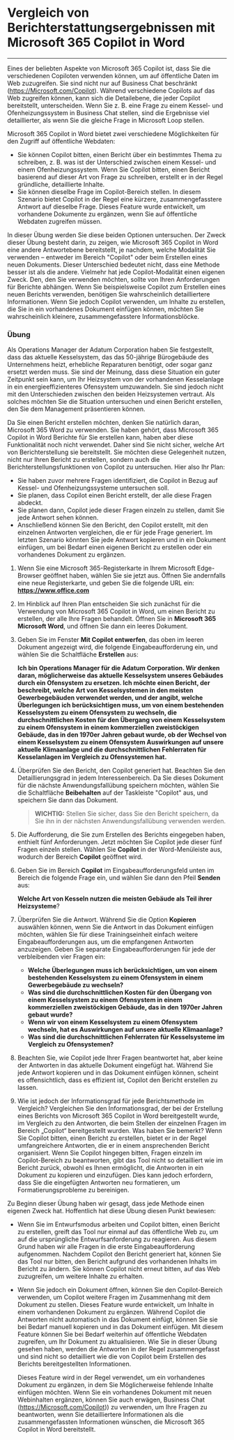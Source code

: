 # Vergleich von Berichterstattungsergebnissen mit Microsoft 365 Copilot in Word
---
Eines der beliebten Aspekte von Microsoft 365 Copilot ist, dass Sie die verschiedenen Copiloten verwenden können, um auf öffentliche Daten im Web zuzugreifen. Sie sind nicht nur auf Business Chat beschränkt (https://Microsoft.com/Copilot). Während verschiedene Copilots auf das Web zugreifen können, kann sich die Detailebene, die jeder Copilot bereitstellt, unterscheiden. Wenn Sie z. B. eine Frage zu einem Kessel- und Ofenheizungssystem in Business Chat stellen, sind die Ergebnisse viel detaillierter, als wenn Sie die gleiche Frage in Microsoft Loop stellen.

Microsoft 365 Copilot in Word bietet zwei verschiedene Möglichkeiten für den Zugriff auf öffentliche Webdaten:

 -  Sie können Copilot bitten, einen Bericht über ein bestimmtes Thema zu schreiben, z. B. was ist der Unterschied zwischen einem Kessel- und einem Ofenheizungssystem. Wenn Sie Copilot bitten, einen Bericht basierend auf dieser Art von Frage zu schreiben, erstellt er in der Regel gründliche, detaillierte Inhalte.
 -  Sie können dieselbe Frage im Copilot-Bereich stellen. In diesem Szenario bietet Copilot in der Regel eine kürzere, zusammengefasstere Antwort auf dieselbe Frage. Dieses Feature wurde entwickelt, um vorhandene Dokumente zu ergänzen, wenn Sie auf öffentliche Webdaten zugreifen müssen.

In dieser Übung werden Sie diese beiden Optionen untersuchen. Der Zweck dieser Übung besteht darin, zu zeigen, wie Microsoft 365 Copilot in Word eine andere Antwortebene bereitstellt, je nachdem, welche Modalität Sie verwenden – entweder im Bereich "Copilot" oder beim Erstellen eines neuen Dokuments. Dieser Unterschied bedeutet nicht, dass eine Methode besser ist als die andere. Vielmehr hat jede Copilot-Modalität einen eigenen Zweck. Den, den Sie verwenden möchten, sollte von Ihren Anforderungen für Berichte abhängen. Wenn Sie beispielsweise Copilot zum Erstellen eines neuen Berichts verwenden, benötigen Sie wahrscheinlich detailliertere Informationen. Wenn Sie jedoch Copilot verwenden, um Inhalte zu erstellen, die Sie in ein vorhandenes Dokument einfügen können, möchten Sie wahrscheinlich kleinere, zusammengefasstere Informationsblöcke.

### Übung

Als Operations Manager der Adatum Corporation haben Sie festgestellt, dass das aktuelle Kesselsystem, das das 50-jährige Bürogebäude des Unternehmens heizt, erhebliche Reparaturen benötigt, oder sogar ganz ersetzt werden muss. Sie sind der Meinung, dass diese Situation ein guter Zeitpunkt sein kann, um Ihr Heizsystem von der vorhandenen Kesselanlage in ein energieeffizienteres Ofensystem umzuwandeln. Sie sind jedoch nicht mit den Unterschieden zwischen den beiden Heizsystemen vertraut. Als solches möchten Sie die Situation untersuchen und einen Bericht erstellen, den Sie dem Management präsentieren können.

Da Sie einen Bericht erstellen möchten, denken Sie natürlich daran, Microsoft 365 Word zu verwenden. Sie haben gehört, dass Microsoft 365 Copilot in Word Berichte für Sie erstellen kann, haben aber diese Funktionalität noch nicht verwendet. Daher sind Sie nicht sicher, welche Art von Berichterstellung sie bereitstellt. Sie möchten diese Gelegenheit nutzen, nicht nur Ihren Bericht zu erstellen, sondern auch die Berichterstellungsfunktionen von Copilot zu untersuchen. Hier also Ihr Plan:

 -  Sie haben zuvor mehrere Fragen identifiziert, die Copilot in Bezug auf Kessel- und Ofenheizungssysteme untersuchen soll.
 -  Sie planen, dass Copilot einen Bericht erstellt, der alle diese Fragen abdeckt.
 -  Sie planen dann, Copilot jede dieser Fragen einzeln zu stellen, damit Sie jede Antwort sehen können.
 -  Anschließend können Sie den Bericht, den Copilot erstellt, mit den einzelnen Antworten vergleichen, die er für jede Frage generiert. Im letzten Szenario könnten Sie jede Antwort kopieren und in ein Dokument einfügen, um bei Bedarf einen eigenen Bericht zu erstellen oder ein vorhandenes Dokument zu ergänzen.

1.  Wenn Sie eine Microsoft 365-Registerkarte in Ihrem Microsoft Edge-Browser geöffnet haben, wählen Sie sie jetzt aus. Öffnen Sie andernfalls eine neue Registerkarte, und geben Sie die folgende URL ein: **https://www.office.com**
2.  Im Hinblick auf Ihren Plan entscheiden Sie sich zunächst für die Verwendung von Microsoft 365 Copilot in Word, um einen Bericht zu erstellen, der alle Ihre Fragen behandelt. Öffnen Sie in **Microsoft 365** **Microsoft Word**, und öffnen Sie dann ein leeres Dokument.
3.  Geben Sie im Fenster **Mit Copilot entwerfen**, das oben im leeren Dokument angezeigt wird, die folgende Eingabeaufforderung ein, und wählen Sie die Schaltfläche **Erstellen** aus:
    
    **Ich bin Operations Manager für die Adatum Corporation. Wir denken daran, möglicherweise das aktuelle Kesselsystem unseres Gebäudes durch ein Ofensystem zu ersetzen. Ich möchte einen Bericht, der beschreibt, welche Art von Kesselsystemen in den meisten Gewerbegebäuden verwendet werden, und der angibt, welche Überlegungen ich berücksichtigen muss, um von einem bestehenden Kesselsystem zu einem Ofensystem zu wechseln, die durchschnittlichen Kosten für den Übergang von einem Kesselsystem zu einem Ofensystem in einem kommerziellen zweistöckigen Gebäude, das in den 1970er Jahren gebaut wurde, ob der Wechsel von einem Kesselsystem zu einem Ofensystem Auswirkungen auf unsere aktuelle Klimaanlage und die durchschnittlichen Fehlerraten für Kesselanlagen im Vergleich zu Ofensystemen hat.**
4.  Überprüfen Sie den Bericht, den Copilot generiert hat. Beachten Sie den Detaillierungsgrad in jedem Interessenbereich. Da Sie dieses Dokument für die nächste Anwendungsfallübung speichern möchten, wählen Sie die Schaltfläche **Beibehalten** auf der Taskleiste "Copilot" aus, und speichern Sie dann das Dokument.
    
    > **WICHTIG:** Stellen Sie sicher, dass Sie den Bericht speichern, da Sie ihn in der nächsten Anwendungsfallübung verwenden werden.
5.  Die Aufforderung, die Sie zum Erstellen des Berichts eingegeben haben, enthielt fünf Anforderungen. Jetzt möchten Sie Copilot jede dieser fünf Fragen einzeln stellen. Wählen Sie **Copilot** in der Word-Menüleiste aus, wodurch der Bereich **Copilot** geöffnet wird.
6.  Geben Sie im Bereich **Copilot** im Eingabeaufforderungsfeld unten im Bereich die folgende Frage ein, und wählen Sie dann den Pfeil **Senden** aus:
    
    **Welche Art von Kesseln nutzen die meisten Gebäude als Teil ihrer Heizsysteme**?
7.  Überprüfen Sie die Antwort. Während Sie die Option **Kopieren** auswählen können, wenn Sie die Antwort in das Dokument einfügen möchten, wählen Sie für diese Trainingseinheit einfach weitere Eingabeaufforderungen aus, um die empfangenen Antworten anzuzeigen. Geben Sie separate Eingabeaufforderungen für jede der verbleibenden vier Fragen ein:
     -  **Welche Überlegungen muss ich berücksichtigen, um von einem bestehenden Kesselsystem zu einem Ofensystem in einem Gewerbegebäude zu wechseln?**
     -  **Was sind die durchschnittlichen Kosten für den Übergang von einem Kesselsystem zu einem Ofensystem in einem kommerziellen zweistöckigen Gebäude, das in den 1970er Jahren gebaut wurde?**
     -  **Wenn wir von einem Kesselsystem zu einem Ofensystem wechseln, hat es Auswirkungen auf unsere aktuelle Klimaanlage?**
     -  **Was sind die durchschnittlichen Fehlerraten für Kesselsysteme im Vergleich zu Ofensystemen?**
8.  Beachten Sie, wie Copilot jede Ihrer Fragen beantwortet hat, aber keine der Antworten in das aktuelle Dokument eingefügt hat. Während Sie jede Antwort kopieren und in das Dokument einfügen können, scheint es offensichtlich, dass es effizient ist, Copilot den Bericht erstellen zu lassen.
9.  Wie ist jedoch der Informationsgrad für jede Berichtsmethode im Vergleich? Vergleichen Sie den Informationsgrad, der bei der Erstellung eines Berichts von Microsoft 365 Copilot in Word bereitgestellt wurde, im Vergleich zu den Antworten, die beim Stellen der einzelnen Fragen im Bereich „Copilot“ bereitgestellt wurden. Was haben Sie bemerkt? Wenn Sie Copilot bitten, einen Bericht zu erstellen, bietet er in der Regel umfangreichere Antworten, die er in einem ansprechenden Bericht organisiert. Wenn Sie Copilot hingegen bitten, Fragen einzeln im Copilot-Bereich zu beantworten, gibt das Tool nicht so detailliert wie im Bericht zurück, obwohl es Ihnen ermöglicht, die Antworten in ein Dokument zu kopieren und einzufügen. Dies kann jedoch erfordern, dass Sie die eingefügten Antworten neu formatieren, um Formatierungsprobleme zu bereinigen.

Zu Beginn dieser Übung haben wir gesagt, dass jede Methode einen eigenen Zweck hat. Hoffentlich hat diese Übung diesen Punkt bewiesen:

 -  Wenn Sie im Entwurfsmodus arbeiten und Copilot bitten, einen Bericht zu erstellen, greift das Tool nur einmal auf das öffentliche Web zu, um auf die ursprüngliche Entwurfsanforderung zu reagieren. Aus diesem Grund haben wir alle Fragen in die erste Eingabeaufforderung aufgenommen. Nachdem Copilot den Bericht generiert hat, können Sie das Tool nur bitten, den Bericht aufgrund des vorhandenen Inhalts im Bericht zu ändern. Sie können Copilot nicht erneut bitten, auf das Web zuzugreifen, um weitere Inhalte zu erhalten.
 -  Wenn Sie jedoch ein Dokument öffnen, können Sie den Copilot-Bereich verwenden, um Copilot weitere Fragen im Zusammenhang mit dem Dokument zu stellen. Dieses Feature wurde entwickelt, um Inhalte in einem vorhandenen Dokument zu ergänzen. Während Copilot die Antworten nicht automatisch in das Dokument einfügt, können Sie sie bei Bedarf manuell kopieren und in das Dokument einfügen. Mit diesem Feature können Sie bei Bedarf weiterhin auf öffentliche Webdaten zugreifen, um Ihr Dokument zu aktualisieren. Wie Sie in dieser Übung gesehen haben, werden die Antworten in der Regel zusammengefasst und sind nicht so detailliert wie die von Copilot beim Erstellen des Berichts bereitgestellten Informationen.
    
    Dieses Feature wird in der Regel verwendet, um ein vorhandenes Dokument zu ergänzen, in dem Sie Möglicherweise fehlende Inhalte einfügen möchten. Wenn Sie ein vorhandenes Dokument mit neuen Webinhalten ergänzen, können Sie auch erwägen, Business Chat (https://Microsoft.com/Copilot)) zu verwenden, um Ihre Fragen zu beantworten, wenn Sie detailliertere Informationen als die zusammengefassten Informationen wünschen, die Microsoft 365 Copilot in Word bereitstellt.
